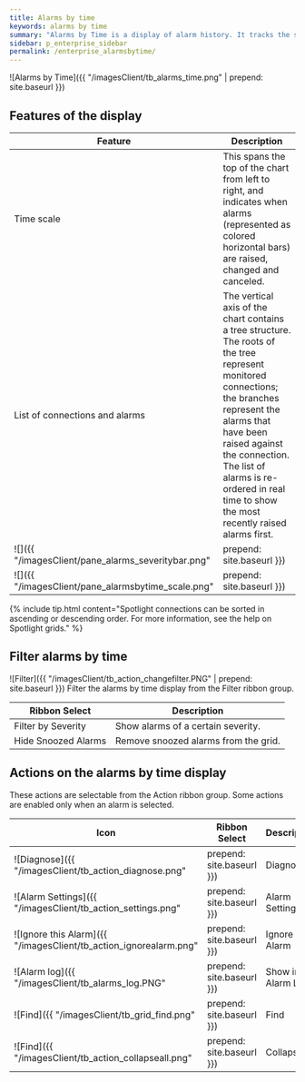 ```yaml
---
title: Alarms by time
keywords: alarms by time
summary: "Alarms by Time is a display of alarm history. It tracks the start time, duration, and severity of logged alarms."
sidebar: p_enterprise_sidebar
permalink: /enterprise_alarmsbytime/
---
```


![Alarms by Time]({{ "/imagesClient/tb_alarms_time.png" | prepend: site.baseurl }})

## Features of the display

Feature | Description
--------|------------
Time scale | This spans the top of the chart from left to right, and indicates when alarms (represented as colored horizontal bars) are raised, changed and canceled.
List of connections and alarms | The vertical axis of the chart contains a tree structure. The roots of the tree represent monitored connections; the branches represent the alarms that have been raised against the connection. The list of alarms is re-ordered in real time to show the most recently raised alarms first.
![]({{ "/imagesClient/pane_alarms_severitybar.png" | prepend: site.baseurl }}) | The color of the horizontal alarm bars reflect the severity of the alarm. The color changes when the severity changes. The image shows the Threads alarm which was initially raised with High severity, and was thereafter downgraded in a series of steps to Information status, and then canceled.
![]({{ "/imagesClient/pane_alarmsbytime_scale.png" | prepend: site.baseurl }}) | Click on the magnifying glass icon to zoom in and out on the displayed time. Alternatively, click the down arrow to choose a suitable time scale.

{% include tip.html content="Spotlight connections can be sorted in ascending or descending order. For more information, see the help on Spotlight grids." %}


## Filter alarms by time
![Filter]({{ "/imagesClient/tb_action_changefilter.PNG" | prepend: site.baseurl }})
Filter the alarms by time display from the Filter ribbon group.

Ribbon Select | Description
--------------|------------
Filter by Severity | Show alarms of a certain severity.
Hide Snoozed Alarms | Remove snoozed alarms from the grid.


## Actions on the alarms by time display
These actions are selectable from the Action ribbon group. Some actions are enabled only when an alarm is selected.

Icon | Ribbon Select | Description
-----|---------------|------------
![Diagnose]({{ "/imagesClient/tb_action_diagnose.png" | prepend: site.baseurl }}) | Diagnose | Show the drilldown relevant to the selected alarm.
![Alarm Settings]({{ "/imagesClient/tb_action_settings.png" | prepend: site.baseurl }}) | Alarm Settings | Configure the selected alarm by opening the Alarms dialog.
![Ignore this Alarm]({{ "/imagesClient/tb_action_ignorealarm.png" | prepend: site.baseurl }}) | Ignore this Alarm | Configure Spotlight to ignore this alarm and future cases of this alarm. Select the rule by which you want Spotlight to ignore future cases of this alarm: ignore this alarm for the current value or for the current connection. The choices are dependent on the type of alarm. This is a simplified interface for Configure \| Alarms \| Do not alarm for certain values.
![Alarm log]({{ "/imagesClient/tb_alarms_log.PNG" | prepend: site.baseurl }}) | Show in Alarm Log | Show the selected alarm in the alarm log.
![Find]({{ "/imagesClient/tb_grid_find.png" | prepend: site.baseurl }}) | Find | Find text in the display.
![Find]({{ "/imagesClient/tb_action_collapseall.png" | prepend: site.baseurl }}) | Collapse All | Collapse the tree view of the display.
